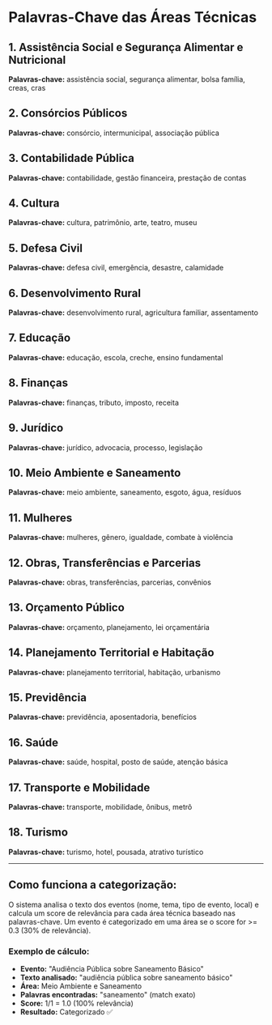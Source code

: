 # Palavras-Chave das Áreas Técnicas

## 1. Assistência Social e Segurança Alimentar e Nutricional
**Palavras-chave:** assistência social, segurança alimentar, bolsa família, creas, cras

## 2. Consórcios Públicos
**Palavras-chave:** consórcio, intermunicipal, associação pública

## 3. Contabilidade Pública
**Palavras-chave:** contabilidade, gestão financeira, prestação de contas

## 4. Cultura
**Palavras-chave:** cultura, patrimônio, arte, teatro, museu

## 5. Defesa Civil
**Palavras-chave:** defesa civil, emergência, desastre, calamidade

## 6. Desenvolvimento Rural
**Palavras-chave:** desenvolvimento rural, agricultura familiar, assentamento

## 7. Educação
**Palavras-chave:** educação, escola, creche, ensino fundamental

## 8. Finanças
**Palavras-chave:** finanças, tributo, imposto, receita

## 9. Jurídico
**Palavras-chave:** jurídico, advocacia, processo, legislação

## 10. Meio Ambiente e Saneamento
**Palavras-chave:** meio ambiente, saneamento, esgoto, água, resíduos

## 11. Mulheres
**Palavras-chave:** mulheres, gênero, igualdade, combate à violência

## 12. Obras, Transferências e Parcerias
**Palavras-chave:** obras, transferências, parcerias, convênios

## 13. Orçamento Público
**Palavras-chave:** orçamento, planejamento, lei orçamentária

## 14. Planejamento Territorial e Habitação
**Palavras-chave:** planejamento territorial, habitação, urbanismo

## 15. Previdência
**Palavras-chave:** previdência, aposentadoria, benefícios

## 16. Saúde
**Palavras-chave:** saúde, hospital, posto de saúde, atenção básica

## 17. Transporte e Mobilidade
**Palavras-chave:** transporte, mobilidade, ônibus, metrô

## 18. Turismo
**Palavras-chave:** turismo, hotel, pousada, atrativo turístico

---

## Como funciona a categorização:

O sistema analisa o texto dos eventos (nome, tema, tipo de evento, local) e calcula um score de relevância para cada área técnica baseado nas palavras-chave. Um evento é categorizado em uma área se o score for >= 0.3 (30% de relevância).

### Exemplo de cálculo:
- **Evento:** "Audiência Pública sobre Saneamento Básico"
- **Texto analisado:** "audiência pública sobre saneamento básico"
- **Área:** Meio Ambiente e Saneamento
- **Palavras encontradas:** "saneamento" (match exato)
- **Score:** 1/1 = 1.0 (100% relevância)
- **Resultado:** Categorizado ✅
